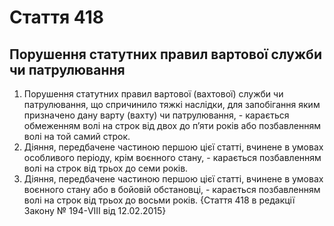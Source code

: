 Cтаття 418
====
Порушення статутних правил вартової служби чи патрулювання
----
1. Порушення статутних правил вартової (вахтової) служби чи патрулювання, що спричинило тяжкі наслідки, для запобігання яким призначено дану варту (вахту) чи патрулювання, -
карається обмеженням волі на строк від двох до п’яти років або позбавленням волі на той самий строк.
2. Діяння, передбачене частиною першою цієї статті, вчинене в умовах особливого періоду, крім воєнного стану, -
карається позбавленням волі на строк від трьох до семи років.
3. Діяння, передбачене частиною першою цієї статті, вчинене в умовах воєнного стану або в бойовій обстановці, -
карається позбавленням волі на строк від трьох до восьми років.
{Стаття 418 в редакції Закону № 194-VIII від 12.02.2015}
